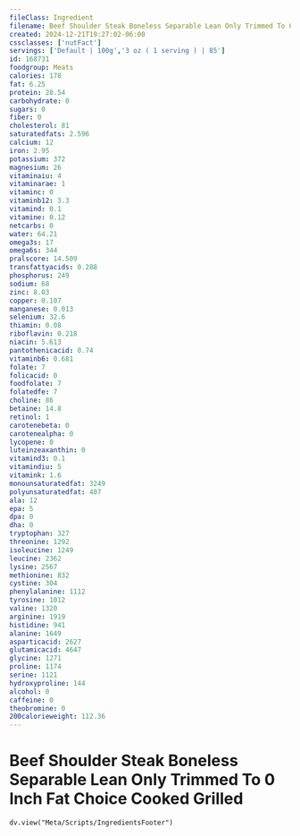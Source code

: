 ```yaml
---
fileClass: Ingredient
filename: Beef Shoulder Steak Boneless Separable Lean Only Trimmed To 0 Inch Fat Choice Cooked Grilled
created: 2024-12-21T19:27:02-06:00
cssclasses: ['nutFact']
servings: ['Default | 100g','3 oz ( 1 serving ) | 85']
id: 168731
foodgroup: Meats
calories: 178
fat: 6.25
protein: 28.54
carbohydrate: 0
sugars: 0
fiber: 0
cholesterol: 81
saturatedfats: 2.596
calcium: 12
iron: 2.95
potassium: 372
magnesium: 26
vitaminaiu: 4
vitaminarae: 1
vitaminc: 0
vitaminb12: 3.3
vitamind: 0.1
vitamine: 0.12
netcarbs: 0
water: 64.21
omega3s: 17
omega6s: 344
pralscore: 14.509
transfattyacids: 0.288
phosphorus: 249
sodium: 68
zinc: 8.03
copper: 0.107
manganese: 0.013
selenium: 32.6
thiamin: 0.08
riboflavin: 0.218
niacin: 5.613
pantothenicacid: 0.74
vitaminb6: 0.681
folate: 7
folicacid: 0
foodfolate: 7
folatedfe: 7
choline: 86
betaine: 14.8
retinol: 1
carotenebeta: 0
carotenealpha: 0
lycopene: 0
luteinzeaxanthin: 0
vitamind3: 0.1
vitamindiu: 5
vitamink: 1.6
monounsaturatedfat: 3249
polyunsaturatedfat: 407
ala: 12
epa: 5
dpa: 0
dha: 0
tryptophan: 327
threonine: 1292
isoleucine: 1249
leucine: 2362
lysine: 2567
methionine: 832
cystine: 304
phenylalanine: 1112
tyrosine: 1012
valine: 1320
arginine: 1919
histidine: 941
alanine: 1649
asparticacid: 2627
glutamicacid: 4647
glycine: 1271
proline: 1174
serine: 1121
hydroxyproline: 144
alcohol: 0
caffeine: 0
theobromine: 0
200calorieweight: 112.36
---
```


# Beef Shoulder Steak Boneless Separable Lean Only Trimmed To 0 Inch Fat Choice Cooked Grilled

```dataviewjs
dv.view("Meta/Scripts/IngredientsFooter")
```